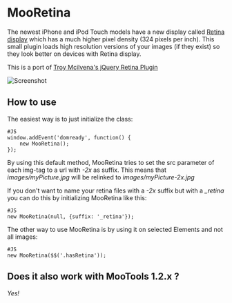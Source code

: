 MooRetina
===========

The newest iPhone and iPod Touch models have a new display called [Retina display](http://http://www.apple.com/iphone/features/retina-display.html) which has a much higher pixel density (324 pixels per inch).
This small plugin loads high resolution versions of your images (if they exist) so they look better on devices with Retina display.

This is a port of [Troy Mcilvena's jQuery Retina Plugin](http://troymcilvena.com/post/998277515/jquery-retina)

![Screenshot](http://dev.cbeloch.de/MooRetina/screenshot.jpg)

How to use
----------

The easiest way is to just initialize the class:

	#JS
	window.addEvent('domready', function() {
		new MooRetina();
	});

By using this default method, MooRetina tries to set the src parameter of each img-tag to a url with *-2x* as suffix.
This means that *images/myPicture.jpg* will be relinked to *images/myPicture-2x.jpg*

If you don't want to name your retina files with a *-2x* suffix but with a *_retina* you can do this by initializing MooRetina like this:

	#JS
	new MooRetina(null, {suffix: '_retina'});

The other way to use MooRetina is by using it on selected Elements and not all images:

	#JS
	new MooRetina($$('.hasRetina'));

Does it also work with MooTools 1.2.x ?
----------

_Yes!_
